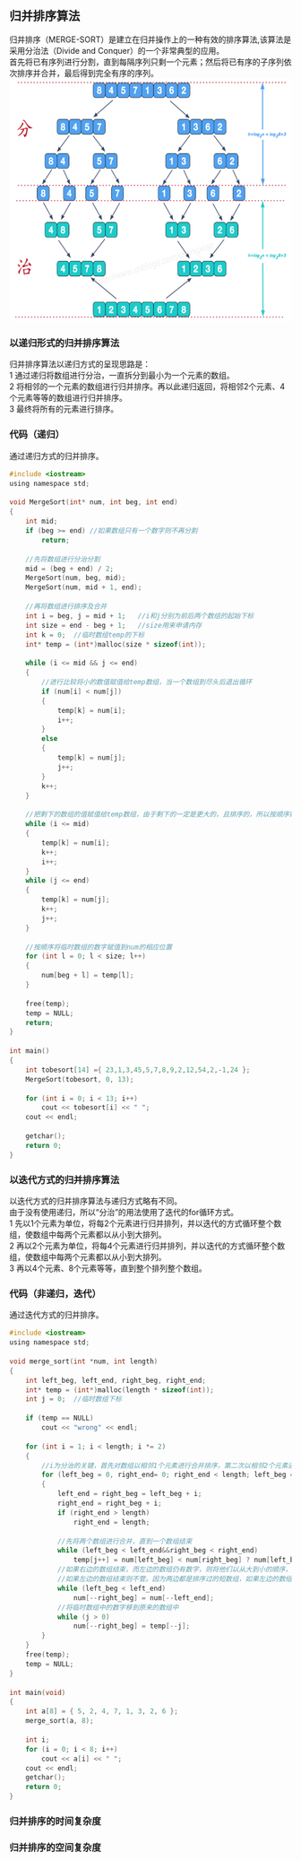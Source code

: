 ## 归并排序算法
归并排序（MERGE-SORT）是建立在归并操作上的一种有效的排序算法,该算法是采用分治法（Divide and Conquer）的一个非常典型的应用。  
首先将已有序列进行分割，直到每隔序列只剩一个元素；然后将已有序的子序列依次排序并合并，最后得到完全有序的序列。   
![](https://github.com/sii2017/image/blob/master/MergeSort.jpg)   
### 以递归形式的归并排序算法
归并排序算法以递归方式的呈现思路是：  
1 通过递归将数组进行分治，一直拆分到最小为一个元素的数组。  
2 将相邻的一个元素的数组进行归并排序。再以此递归返回，将相邻2个元素、4个元素等等的数组进行归并排序。   
3 最终将所有的元素进行排序。   
### 代码（递归）
通过递归方式的归并排序。    
```c
#include <iostream>   
using namespace std;   

void MergeSort(int* num, int beg, int end)   
{  
	int mid;   
	if (beg >= end)	//如果数组只有一个数字则不再分割  
		return;   

	//先将数组进行分治分割  
	mid = (beg + end) / 2;   
	MergeSort(num, beg, mid);  
	MergeSort(num, mid + 1, end);  

	//再将数组进行排序及合并   
	int i = beg, j = mid + 1;	//i和j分别为前后两个数组的起始下标   
	int size = end - beg + 1;	//size用来申请内存  
	int k = 0;	//临时数组temp的下标   
	int* temp = (int*)malloc(size * sizeof(int));  
	
	while (i <= mid && j <= end)   
	{   
		//进行比较将小的数值赋值给temp数组，当一个数组到尽头后退出循环   
		if (num[i] < num[j])	  
		{  
			temp[k] = num[i];   
			i++;  
		}  
		else  
		{  
			temp[k] = num[j];  
			j++;  
		}  
		k++;  
	}  

	//把剩下的数组的值赋值给temp数组，由于剩下的一定是更大的，且排序的，所以按顺序赋值即可  
	while (i <= mid)  
	{  
		temp[k] = num[i];  
		k++;  
		i++;  
	}  
	while (j <= end)   
	{  
		temp[k] = num[j];  
		k++;  
		j++;  
	}   

	//按顺序将临时数组的数字赋值到num的相应位置  
	for (int l = 0; l < size; l++)  
	{  
		num[beg + l] = temp[l];   
	}  

	free(temp);  
	temp = NULL;  
	return;  
}   

int main()  
{   
	int tobesort[14] ={ 23,1,3,45,5,7,8,9,2,12,54,2,-1,24 };  
	MergeSort(tobesort, 0, 13);  

	for (int i = 0; i < 13; i++)  
		cout << tobesort[i] << " ";   
	cout << endl;  

	getchar();  
	return 0;   
}   
```   
### 以迭代方式的归并排序算法   
以迭代方式的归并排序算法与递归方式略有不同。   
由于没有使用递归，所以“分治”的用法使用了迭代的for循环方式。   
1 先以1个元素为单位，将每2个元素进行归并排列，并以迭代的方式循环整个数组，使数组中每两个元素都以从小到大排列。   
2 再以2个元素为单位，将每4个元素进行归并排列，并以迭代的方式循环整个数组，使数组中每两个元素都以从小到大排列。   
3 再以4个元素、8个元素等等，直到整个排列整个数组。   
### 代码（非递归，迭代）
通过迭代方式的归并排序。   
```c
#include <iostream>     
using namespace std;    

void merge_sort(int *num, int length)   
{   
	int left_beg, left_end, right_beg, right_end;  
	int* temp = (int*)malloc(length * sizeof(int));    
	int j = 0;	//临时数组下标  

	if (temp == NULL)   
		cout << "wrong" << endl;   

	for (int i = 1; i < length; i *= 2)   
	{    
		//i为分治的关键，首先对数组以相邻1个元素进行合并排序，第二次以相邻2个元素进行合并，第三次以相邻4个元素进行合并以此类推。    
		for (left_beg = 0, right_end= 0; right_end < length; left_beg = right_end)   
		{   
			left_end = right_beg = left_beg + i;   
			right_end = right_beg + i;   
			if (right_end > length)   
				right_end = length;    

			//先将两个数组进行合并，直到一个数组结束   
			while (left_beg < left_end&&right_beg < right_end)    
				temp[j++] = num[left_beg] < num[right_beg] ? num[left_beg++] : num[right_beg++];    
			//如果右边的数组结束，而左边的数组仍有数字，则将他们以从大到小的顺序，逆向移到右边的数组。（实际顺序仍是从小到大）   
			//如果左边的数组结束则不管。因为两边都是排序过的短数组，如果左边的数组结束则说明右边的数组（已排序）是完全大于左边的数组的，此时左边的数组在临时数组中，则再将左边的数组赋值回去就行了。   
			while (left_beg < left_end)   
				num[--right_beg] = num[--left_end];   
			//将临时数组中的数字移到原来的数组中   
			while (j > 0)   
				num[--right_beg] = temp[--j];   
		}   
	}   
	free(temp);   
	temp = NULL;   
}   

int main(void)    
{
	int a[8] = { 5, 2, 4, 7, 1, 3, 2, 6 };    
	merge_sort(a, 8);   

	int i;   
	for (i = 0; i < 8; i++)  
		cout << a[i] << " ";    
	cout << endl;   
	getchar();  
	return 0;   
}   
```   
### 归并排序的时间复杂度

### 归并排序的空间复杂度